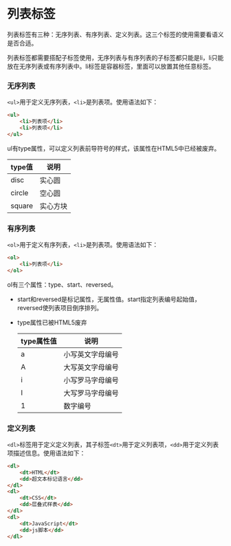 # 列表标签

列表标签有三种：无序列表、有序列表、定义列表。这三个标签的使用需要看语义是否合适。

列表标签都需要搭配子标签使用，无序列表与有序列表的子标签都只能是li，li只能放在无序列表或有序列表中。li标签是容器标签，里面可以放置其他任意标签。

### 无序列表

`<ul>`用于定义无序列表，`<li>`是列表项。使用语法如下：

```html
<ul>
    <li>列表项</li>
    <li>列表项</li>
</ul>
```

ul有type属性，可以定义列表前导符号的样式，该属性在HTML5中已经被废弃。

| type值 | 说明     |
| ------ | -------- |
| disc   | 实心圆   |
| circle | 空心圆   |
| square | 实心方块 |

### 有序列表

`<ol>`用于定义有序列表，`<li>`是列表项。使用语法如下：

```html
<ol>
    <li>列表项</li>
</ol>
```

ol有三个属性：type、start、reversed。

* start和reversed是标记属性，无属性值。start指定列表编号起始值，reversed使列表项目倒序排列。
* type属性已被HTML5废弃

    | type属性值 | 说明             |
    | ---------- | ---------------- |
    | a          | 小写英文字母编号 |
    | A          | 大写英文字母编号 |
    | i          | 小写罗马字母编号 |
    | I          | 大写罗马字母编号 |
    | 1          | 数字编号         |

### 定义列表

`<dl>`标签用于定义定义列表，其子标签`<dt>`用于定义列表项，`<dd>`用于定义列表项描述信息。使用语法如下：

```html
<dl>
    <dt>HTML</dt>
    <dd>超文本标记语言</dd>
</dl>
<dl>
    <dt>CSS</dt>
    <dd>层叠式样表</dd>
</dl>
<dl>
    <dt>JavaScript</dt>
    <dd>js脚本</dd>
</dl>
```

